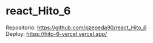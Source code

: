 # react_Hito_6 <br>
Repositorio: https://github.com/pzepeda90/react_Hito_6 <br>
Deploy: https://hito-6-vercel.vercel.app/
